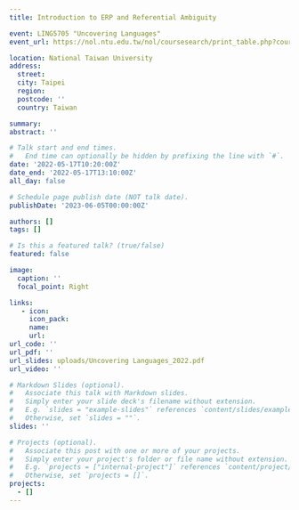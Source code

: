 ```yaml
---
title: Introduction to ERP and Referential Ambiguity

event: LING5705 "Uncovering Languages"
event_url: https://nol.ntu.edu.tw/nol/coursesearch/print_table.php?course_id=142%20U0850&class=&dpt_code=P310&ser_no=50653&semester=110-2&lang=CH

location: National Taiwan University
address:
  street: 
  city: Taipei
  region: 
  postcode: ''
  country: Taiwan

summary: 
abstract: ''

# Talk start and end times.
#   End time can optionally be hidden by prefixing the line with `#`.
date: '2022-05-17T10:20:00Z'
date_end: '2022-05-17T13:10:00Z'
all_day: false

# Schedule page publish date (NOT talk date).
publishDate: '2023-06-05T00:00:00Z'

authors: []
tags: []

# Is this a featured talk? (true/false)
featured: false

image:
  caption: ''
  focal_point: Right

links:
   - icon: 
     icon_pack: 
     name: 
     url: 
url_code: ''
url_pdf: ''
url_slides: uploads/Uncovering Languages_2022.pdf
url_video: ''

# Markdown Slides (optional).
#   Associate this talk with Markdown slides.
#   Simply enter your slide deck's filename without extension.
#   E.g. `slides = "example-slides"` references `content/slides/example-slides.md`.
#   Otherwise, set `slides = ""`.
slides: ''

# Projects (optional).
#   Associate this post with one or more of your projects.
#   Simply enter your project's folder or file name without extension.
#   E.g. `projects = ["internal-project"]` references `content/project/deep-learning/index.md`.
#   Otherwise, set `projects = []`.
projects:
  - []
---
```


<!-- {{% callout note %}}
Click on the **Slides** button above to view the built-in slides feature.
{{% /callout %}}

Slides can be added in a few ways:

- **Create** slides using Wowchemy's [_Slides_](https://wowchemy.com/docs/managing-content/#create-slides) feature and link using `slides` parameter in the front matter of the talk file
- **Upload** an existing slide deck to `static/` and link using `url_slides` parameter in the front matter of the talk file
- **Embed** your slides (e.g. Google Slides) or presentation video on this page using [shortcodes](https://wowchemy.com/docs/writing-markdown-latex/).

Further event details, including [page elements](https://wowchemy.com/docs/writing-markdown-latex/) such as image galleries, can be added to the body of this page. -->